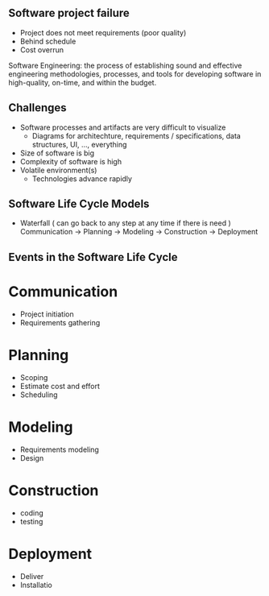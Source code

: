 Software project failure
------------------------

- Project does not meet requirements (poor quality)
- Behind schedule
- Cost overrun

Software Engineering: the process of establishing sound and effective engineering
methodologies, processes, and tools for developing software in high-quality, on-time,
and within the budget.

Challenges
----------

- Software processes and artifacts are very difficult to visualize
  - Diagrams for architechture, requirements / specifications, data structures, UI, ..., everything
- Size of software is big
- Complexity of software is high
- Volatile environment(s)
  - Technologies advance rapidly

  
Software Life Cycle Models
--------------------------

- Waterfall ( can go back to any step at any time if there is need )
  Communication -> Planning -> Modeling -> Construction -> Deployment

Events in the Software Life Cycle
---------------------------------

Communication
=============
  - Project initiation
  - Requirements gathering

Planning
========
  - Scoping
  - Estimate cost and effort
  - Scheduling

Modeling
========
  - Requirements modeling
  - Design

Construction
============
  - coding
  - testing

Deployment
==========
  - Deliver
  - Installatio


